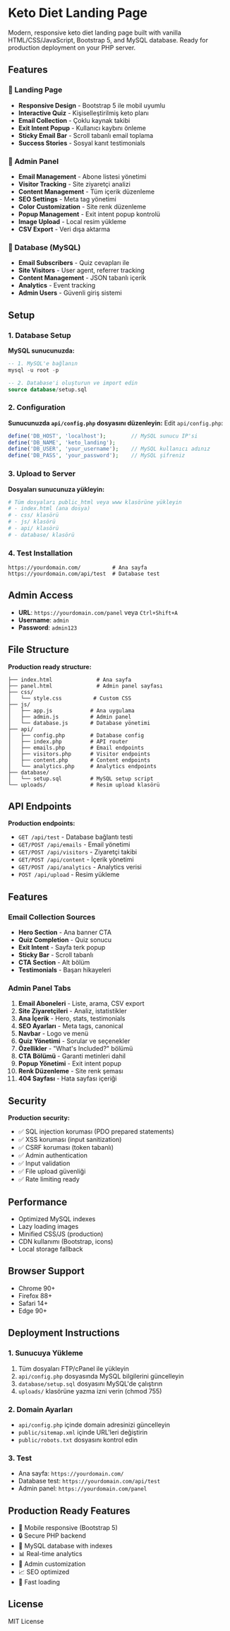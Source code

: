# Keto Diet Landing Page

Modern, responsive keto diet landing page built with vanilla HTML/CSS/JavaScript, Bootstrap 5, and MySQL database. Ready for production deployment on your PHP server.

## Features

### 🎯 Landing Page
- **Responsive Design** - Bootstrap 5 ile mobil uyumlu
- **Interactive Quiz** - Kişiselleştirilmiş keto planı
- **Email Collection** - Çoklu kaynak takibi
- **Exit Intent Popup** - Kullanıcı kaybını önleme
- **Sticky Email Bar** - Scroll tabanlı email toplama
- **Success Stories** - Sosyal kanıt testimonials

### 🔧 Admin Panel
- **Email Management** - Abone listesi yönetimi
- **Visitor Tracking** - Site ziyaretçi analizi
- **Content Management** - Tüm içerik düzenleme
- **SEO Settings** - Meta tag yönetimi
- **Color Customization** - Site renk düzenleme
- **Popup Management** - Exit intent popup kontrolü
- **Image Upload** - Local resim yükleme
- **CSV Export** - Veri dışa aktarma

### 💾 Database (MySQL)
- **Email Subscribers** - Quiz cevapları ile
- **Site Visitors** - User agent, referrer tracking
- **Content Management** - JSON tabanlı içerik
- **Analytics** - Event tracking
- **Admin Users** - Güvenli giriş sistemi

## Setup

### 1. Database Setup

**MySQL sunucunuzda:**
```sql
-- 1. MySQL'e bağlanın
mysql -u root -p

-- 2. Database'i oluşturun ve import edin
source database/setup.sql
```

### 2. Configuration

**Sunucunuzda `api/config.php` dosyasını düzenleyin:**
Edit `api/config.php`:
```php
define('DB_HOST', 'localhost');        // MySQL sunucu IP'si
define('DB_NAME', 'keto_landing');
define('DB_USER', 'your_username');    // MySQL kullanıcı adınız
define('DB_PASS', 'your_password');    // MySQL şifreniz
```

### 3. Upload to Server

**Dosyaları sunucunuza yükleyin:**
```bash
# Tüm dosyaları public_html veya www klasörüne yükleyin
# - index.html (ana dosya)
# - css/ klasörü
# - js/ klasörü  
# - api/ klasörü
# - database/ klasörü
```

### 4. Test Installation
```
https://yourdomain.com/          # Ana sayfa
https://yourdomain.com/api/test  # Database test
```

## Admin Access

- **URL**: `https://yourdomain.com/panel` veya `Ctrl+Shift+A`
- **Username**: `admin`
- **Password**: `admin123`

## File Structure

**Production ready structure:**
```
├── index.html              # Ana sayfa
├── panel.html              # Admin panel sayfası
├── css/
│   └── style.css          # Custom CSS
├── js/
│   ├── app.js            # Ana uygulama
│   ├── admin.js          # Admin panel
│   └── database.js       # Database yönetimi
├── api/
│   ├── config.php        # Database config
│   ├── index.php         # API router
│   ├── emails.php        # Email endpoints
│   ├── visitors.php      # Visitor endpoints
│   ├── content.php       # Content endpoints
│   └── analytics.php     # Analytics endpoints
├── database/
│   └── setup.sql         # MySQL setup script
└── uploads/              # Resim upload klasörü
```

## API Endpoints

**Production endpoints:**
- `GET /api/test` - Database bağlantı testi
- `GET/POST /api/emails` - Email yönetimi
- `GET/POST /api/visitors` - Ziyaretçi takibi
- `GET/POST /api/content` - İçerik yönetimi
- `GET/POST /api/analytics` - Analytics verisi
- `POST /api/upload` - Resim yükleme

## Features

### Email Collection Sources
- **Hero Section** - Ana banner CTA
- **Quiz Completion** - Quiz sonucu
- **Exit Intent** - Sayfa terk popup
- **Sticky Bar** - Scroll tabanlı
- **CTA Section** - Alt bölüm
- **Testimonials** - Başarı hikayeleri

### Admin Panel Tabs
1. **Email Aboneleri** - Liste, arama, CSV export
2. **Site Ziyaretçileri** - Analiz, istatistikler
3. **Ana İçerik** - Hero, stats, testimonials
4. **SEO Ayarları** - Meta tags, canonical
5. **Navbar** - Logo ve menü
6. **Quiz Yönetimi** - Sorular ve seçenekler
7. **Özellikler** - "What's Included?" bölümü
8. **CTA Bölümü** - Garanti metinleri dahil
9. **Popup Yönetimi** - Exit intent popup
10. **Renk Düzenleme** - Site renk şeması
11. **404 Sayfası** - Hata sayfası içeriği

## Security

**Production security:**
- ✅ SQL injection koruması (PDO prepared statements)
- ✅ XSS koruması (input sanitization)
- ✅ CSRF koruması (token tabanlı)
- ✅ Admin authentication
- ✅ Input validation
- ✅ File upload güvenliği
- ✅ Rate limiting ready

## Performance

- Optimized MySQL indexes
- Lazy loading images
- Minified CSS/JS (production)
- CDN kullanımı (Bootstrap, icons)
- Local storage fallback

## Browser Support

- Chrome 90+
- Firefox 88+
- Safari 14+
- Edge 90+

## Deployment Instructions

### 1. Sunucuya Yükleme
1. Tüm dosyaları FTP/cPanel ile yükleyin
2. `api/config.php` dosyasında MySQL bilgilerini güncelleyin
3. `database/setup.sql` dosyasını MySQL'de çalıştırın
4. `uploads/` klasörüne yazma izni verin (chmod 755)

### 2. Domain Ayarları
- `api/config.php` içinde domain adresinizi güncelleyin
- `public/sitemap.xml` içinde URL'leri değiştirin
- `public/robots.txt` dosyasını kontrol edin

### 3. Test
- Ana sayfa: `https://yourdomain.com/`
- Database test: `https://yourdomain.com/api/test`
- Admin panel: `https://yourdomain.com/panel`

## Production Ready Features
- 📱 Mobile responsive (Bootstrap 5)
- 🔒 Secure PHP backend
- 💾 MySQL database with indexes
- 📊 Real-time analytics
- 🎨 Admin customization
- 📈 SEO optimized
- 🚀 Fast loading

## License
MIT License